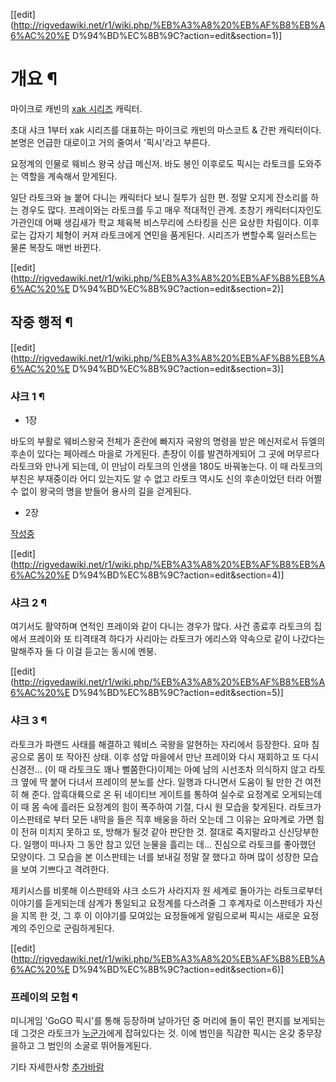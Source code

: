 [[edit](http://rigvedawiki.net/r1/wiki.php/%EB%A3%A8%20%EB%AF%B8%EB%A6%AC%20%E
D%94%BD%EC%8B%9C?action=edit&section=1)]

# 개요 ¶

  
  

마이크로 캐빈의 [xak 시리즈](xak%20%EC%8B%9C%EB%A6%AC%EC%A6%88.md) 캐릭터.

  

초대 샤크 1부터 xak 시리즈를 대표하는 마이크로 캐빈의 마스코트 & 간판 캐릭터이다. 본명은 언급한 대로이고 거의 줄여서 '픽시'라고
부른다.

  

요정계의 인물로 웨비스 왕국 상급 메신저. 바도 봉인 이후로도 픽시는 라토크를 도와주는 역할을 계속해서 맏게된다.

  

일단 라토크와 늘 붙어 다니는 캐릭터다 보니 질투가 심한 편. 정말 오지게 잔소리를 하는 경우도 많다. 프레이와는 라토크를 두고 매우
적대적인 관계. 초창기 캐릭터디자인도 가관인데 어째 생김새가 학교 체육복 비스무리에 스타킹을 신은 요상한 차림이다. 이후로는 갑자기 체형이
커져 라토크에게 연민을 품게된다. 시리즈가 변할수록 일러스트는 물론 복장도 매번 바뀐다.

  
  
  

[[edit](http://rigvedawiki.net/r1/wiki.php/%EB%A3%A8%20%EB%AF%B8%EB%A6%AC%20%E
D%94%BD%EC%8B%9C?action=edit&section=2)]

## 작중 행적 ¶

  
  
  

[[edit](http://rigvedawiki.net/r1/wiki.php/%EB%A3%A8%20%EB%AF%B8%EB%A6%AC%20%E
D%94%BD%EC%8B%9C?action=edit&section=3)]

### 샤크 1 ¶

  

* 1장

  

바도의 부활로 웨비스왕국 전체가 혼란에 빠지자 국왕의 명령을 받은 메신저로서 듀엘의 후손이 있다는 페아레스 마을로 가게된다. 촌장이 이를
발견하게되어 그 곳에 머무르다 라토크와 만나게 되는데, 이 만남이 라토크의 인생을 180도 바꿔놓는다. 이 때 라토크의 부친은 부재중이라
어디 있는지도 알 수 없고 라토크 역시도 신의 후손이었던 터라 어쩔 수 없이 왕국의 명을 받들어 용사의 길을 걷게된다.

  

* 2장

  

[작성중](%EC%9E%91%EC%84%B1%EC%A4%91.md)

[[edit](http://rigvedawiki.net/r1/wiki.php/%EB%A3%A8%20%EB%AF%B8%EB%A6%AC%20%E
D%94%BD%EC%8B%9C?action=edit&section=4)]

### 샤크 2 ¶

  

여기서도 활약하며 연적인 프레이와 같이 다니는 경우가 많다. 사건 종료후 라토크의 집에서 프레이와 또 티격태격 하다가 사리아는 라토크가
에리스와 약속으로 같이 나갔다는 말해주자 둘 다 이걸 듣고는 동시에 멘붕.

  
  

[[edit](http://rigvedawiki.net/r1/wiki.php/%EB%A3%A8%20%EB%AF%B8%EB%A6%AC%20%E
D%94%BD%EC%8B%9C?action=edit&section=5)]

### 샤크 3 ¶

  

라토크가 파랜드 사태를 해결하고 웨비스 국왕을 알현하는 자리에서 등장한다. 요마 침공으로 몸이 또 작아진 상태. 이후 성앞 마을에서 만난
프레이와 다시 재회하고 또 다시 신경전... (이 때 라토크도 꽤나 뻘쭘한다)이제는 아예 남의 시선조차 의식하지 않고 라토크 옆에 딱 붙어
다녀서 프레이의 분노를 산다. 일행과 다니면서 도움이 될 만한 건 여전히 해 준다. 암흑대륙으로 온 뒤 네이티브 게이트를 통하여 실수로
요정계로 오게되는데 이 때 몸 속에 흘러든 요정계의 힘이 폭주하여 기절, 다시 원 모습을 찾게된다. 라토크가 이스판테로 부터 모든 내막을
들은 직후 배웅을 하러 오는데 그 이유는 요마계로 가면 힘이 전혀 미치지 못하고 또, 방해가 될것 같아 판단한 것. 절대로 죽지말라고
신신당부한다. 일행이 떠나자 그 동안 참고 있던 눈물을 흘리는 데... 진심으로 라토크를 좋아했던 모양이다. 그 모습을 본 이스판테는 너를
보내길 정말 잘 했다고 하며 많이 성장한 모습을 보여 기쁘다고 격려한다.

  

제키시스를 비롯해 이스판테와 샤크 소드가 사라지자 원 세계로 돌아가는 라토크로부터 이야기를 듣게되는데 삼계가 통일되고 요정계를 다스려줄 그
후계자로 이스판테가 자신을 지목 한 것, 그 후 이 이야기를 모여있는 요정들에게 알림으로써 픽시는 새로운 요정계의 주인으로 군림하게된다.

  

[[edit](http://rigvedawiki.net/r1/wiki.php/%EB%A3%A8%20%EB%AF%B8%EB%A6%AC%20%E
D%94%BD%EC%8B%9C?action=edit&section=6)]

### 프레이의 모험 ¶

  

미니게임 'GoGO 픽시'를 통해 등장하며 날아가던 중 머리에 돌이 묶인 편지를 보게되는데 그것은 라토크가
[누군가](%ED%94%84%EB%A0%88%EC%9D%B4%EC%95%84%20%EC%85%80%EB%B0%98.md)에게 잡혀있다는
것. 이에 범인을 직감한 픽시는 온갖 중무장을하고 그 범인의 소굴로 뛰어들게된다.

  

기타 자세한사항 [추가바람](%EC%B6%94%EA%B0%80%EB%B0%94%EB%9E%8C.md)

